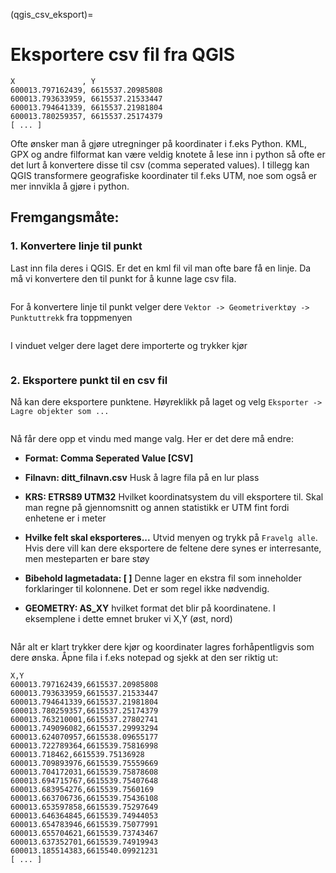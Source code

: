 (qgis_csv_eksport)=
# Eksportere csv fil fra QGIS

```
X               , Y
600013.797162439, 6615537.20985808
600013.793633959, 6615537.21533447
600013.794641339, 6615537.21981804
600013.780259357, 6615537.25174379
[ ... ]
```

Ofte ønsker man å gjøre utregninger på koordinater i f.eks Python. KML, GPX og andre filformat kan være veldig knotete å lese inn i python så ofte er det lurt å konvertere disse til csv (comma seperated values). I tillegg kan QGIS transformere geografiske koordinater til f.eks UTM, noe som også er mer innvikla å gjøre i python.

## Fremgangsmåte:

### 1. Konvertere linje til punkt

Last inn fila deres i QGIS. Er det en kml fil vil man ofte bare få en linje. Da må vi konvertere den til punkt for å kunne lage csv fila.

```{figure} ../bilder/qgis/csv_eksport/1.png
```

For å konvertere linje til punkt velger dere `Vektor -> Geometriverktøy -> Punktuttrekk` fra toppmenyen

```{figure} ../bilder/qgis/csv_eksport/meny.png
```

I vinduet velger dere laget dere importerte og trykker kjør

```{figure} ../bilder/qgis/csv_eksport/punktuttrekk.png
```

### 2. Eksportere punkt til en csv fil
Nå kan dere eksportere punktene. Høyreklikk på laget og velg `Eksporter -> Lagre objekter som ...`
```{figure} ../bilder/qgis/csv_eksport/eksport1.png
```

Nå får dere opp et vindu med mange valg. Her er det dere må endre:

- **Format: Comma Seperated Value [CSV]**
- **Filnavn: ditt_filnavn.csv** Husk å lagre fila på en lur plass
- **KRS: ETRS89 UTM32** Hvilket koordinatsystem du vill eksportere til. Skal man regne på gjennomsnitt og annen statistikk er UTM fint fordi enhetene er i meter
- **Hvilke felt skal eksporteres...** Utvid menyen og trykk på `Fravelg alle`. Hvis dere vill kan dere eksportere de feltene dere synes er interresante, men mesteparten er bare støy
- **Bibehold lagmetadata: [ ]** Denne lager en ekstra fil som inneholder forklaringer til kolonnene. Det er som regel ikke nødvendig.

- **GEOMETRY: AS_XY** hvilket format det blir på koordinatene. I eksemplene i dette emnet bruker vi X,Y (øst, nord)
```{figure} ../bilder/qgis/csv_eksport/eksportvindu.png
```

Når alt er klart trykker dere kjør og koordinater lagres forhåpentligvis som dere ønska. Åpne fila i f.eks notepad og sjekk at den ser riktig ut:

```
X,Y
600013.797162439,6615537.20985808
600013.793633959,6615537.21533447
600013.794641339,6615537.21981804
600013.780259357,6615537.25174379
600013.763210001,6615537.27802741
600013.749096082,6615537.29993294
600013.624070957,6615538.09655177
600013.722789364,6615539.75816998
600013.718462,6615539.75136928
600013.709893976,6615539.75559669
600013.704172031,6615539.75878608
600013.694715767,6615539.75407648
600013.683954276,6615539.7560169
600013.663706736,6615539.75436108
600013.653597858,6615539.75297649
600013.646364845,6615539.74944053
600013.654783946,6615539.75077991
600013.655704621,6615539.73743467
600013.637352701,6615539.74919943
600013.185514383,6615540.09921231
[ ... ]
```